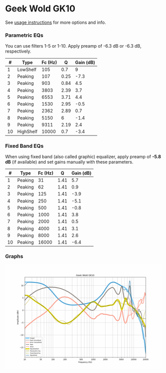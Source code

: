 # Geek Wold GK10
See [usage instructions](https://github.com/jaakkopasanen/AutoEq#usage) for more options and info.

### Parametric EQs
You can use filters 1-5 or 1-10. Apply preamp of -6.3 dB or -6.3 dB, respectively.

|   # | Type      |   Fc (Hz) |    Q |   Gain (dB) |
|-----|-----------|-----------|------|-------------|
|   1 | LowShelf  |       105 | 0.7  |         9   |
|   2 | Peaking   |       107 | 0.25 |        -7.3 |
|   3 | Peaking   |       903 | 0.84 |         4.5 |
|   4 | Peaking   |      3803 | 2.39 |         3.7 |
|   5 | Peaking   |      6553 | 3.71 |         4.4 |
|   6 | Peaking   |      1530 | 2.95 |        -0.5 |
|   7 | Peaking   |      2362 | 2.89 |         0.7 |
|   8 | Peaking   |      5150 | 6    |        -1.4 |
|   9 | Peaking   |      9311 | 2.19 |         2.4 |
|  10 | HighShelf |     10000 | 0.7  |        -3.4 |

### Fixed Band EQs
When using fixed band (also called graphic) equalizer, apply preamp of **-5.8 dB** (if available) and set gains manually with these parameters.

|   # | Type    |   Fc (Hz) |    Q |   Gain (dB) |
|-----|---------|-----------|------|-------------|
|   1 | Peaking |        31 | 1.41 |         5.7 |
|   2 | Peaking |        62 | 1.41 |         0.9 |
|   3 | Peaking |       125 | 1.41 |        -3.9 |
|   4 | Peaking |       250 | 1.41 |        -5.1 |
|   5 | Peaking |       500 | 1.41 |        -0.8 |
|   6 | Peaking |      1000 | 1.41 |         3.8 |
|   7 | Peaking |      2000 | 1.41 |         0.5 |
|   8 | Peaking |      4000 | 1.41 |         3.1 |
|   9 | Peaking |      8000 | 1.41 |         2.6 |
|  10 | Peaking |     16000 | 1.41 |        -6.4 |

### Graphs
![](./Geek%20Wold%20GK10.png)
